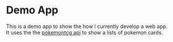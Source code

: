 # Demo App

This is a demo app to show the how I currently develop a web app.  
It uses the the [pokemontcg api](https://docs.pokemontcg.io/) to show a lists of pokemon cards.
